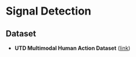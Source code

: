 # Signal Detection

## Dataset
* **UTD Multimodal Human Action Dataset** ([link](https://personal.utdallas.edu/~kehtar/UTD-MHAD.html))
